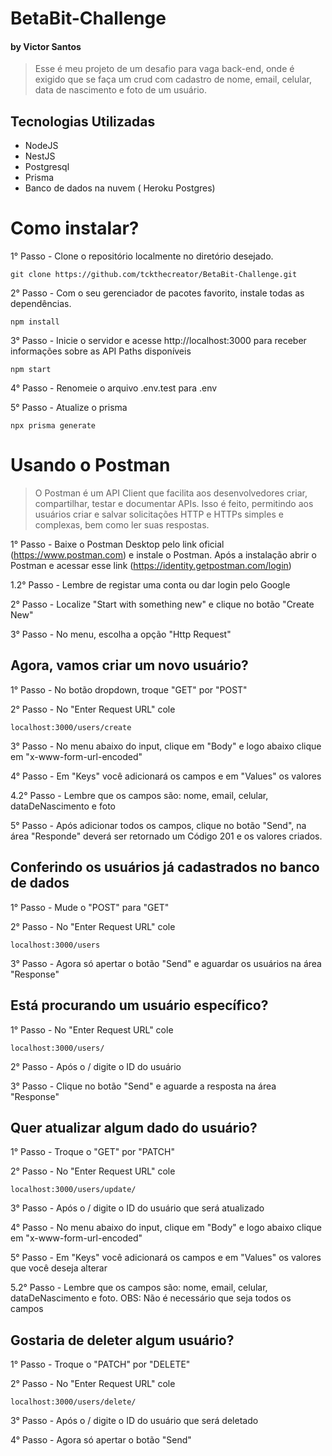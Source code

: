 # BetaBit-Challenge
#### by Victor Santos

> Esse é meu projeto de um desafio para vaga back-end, onde é exigido que se faça um crud com cadastro de nome, email, celular, data de nascimento e foto de um usuário.

## Tecnologias Utilizadas
- NodeJS
- NestJS
- Postgresql
- Prisma
- Banco de dados na nuvem ( Heroku Postgres)

# Como instalar?

1° Passo - Clone o repositório localmente no diretório desejado.
```
git clone https://github.com/tckthecreator/BetaBit-Challenge.git
```

2° Passo - Com o seu gerenciador de pacotes favorito, instale todas as dependências.
```
npm install
```

3° Passo - Inicie o servidor e acesse http://localhost:3000 para receber informações sobre as API Paths disponíveis
```
npm start
```
4° Passo - Renomeie o arquivo .env.test para .env

5° Passo - Atualize o prisma
```
npx prisma generate
```

# Usando o Postman 
> O Postman é um API Client que facilita aos desenvolvedores criar, compartilhar, testar e documentar APIs. Isso é feito, permitindo aos usuários criar e salvar solicitações HTTP e HTTPs simples e complexas, bem como ler suas respostas.

1° Passo - Baixe o Postman Desktop pelo link oficial (https://www.postman.com) e instale o Postman. Após a instalação abrir o Postman e acessar esse link (https://identity.getpostman.com/login)

1.2° Passo - Lembre de registar uma conta ou dar login pelo Google

2° Passo - Localize "Start with something new" e clique no botão "Create New"

3° Passo - No menu, escolha a opção "Http Request"

## Agora, vamos criar um novo usuário?

1° Passo - No botão dropdown, troque "GET" por "POST"

2° Passo - No "Enter Request URL" cole
```
localhost:3000/users/create
```

3° Passo - No menu abaixo do input, clique em "Body" e logo abaixo clique em "x-www-form-url-encoded"

4° Passo - Em "Keys" você adicionará os campos e em "Values" os valores

4.2° Passo - Lembre que os campos são: nome, email, celular, dataDeNascimento e foto

5° Passo - Após adicionar todos os campos, clique no botão "Send", na área "Responde" deverá ser retornado um Código 201 e os valores criados.

## Conferindo os usuários já cadastrados no banco de dados

1° Passo - Mude o "POST" para "GET"

2° Passo - No "Enter Request URL" cole
```
localhost:3000/users
```

3° Passo - Agora só apertar o botão "Send" e aguardar os usuários na área "Response"

## Está procurando um usuário específico?

1° Passo - No "Enter Request URL" cole
```
localhost:3000/users/
```

2° Passo - Após o / digite o ID do usuário

3° Passo - Clique no botão "Send" e aguarde a resposta na área "Response"

## Quer atualizar algum dado do usuário?

1° Passo - Troque o "GET" por "PATCH"

2° Passo - No "Enter Request URL" cole
```
localhost:3000/users/update/
```

3° Passo - Após o / digite o ID do usuário que será atualizado

4° Passo - No menu abaixo do input, clique em "Body" e logo abaixo clique em "x-www-form-url-encoded"

5° Passo - Em "Keys" você adicionará os campos e em "Values" os valores que você deseja alterar

5.2° Passo - Lembre que os campos são: nome, email, celular, dataDeNascimento e foto. OBS: Não é necessário que seja todos os campos

## Gostaria de deleter algum usuário?

1° Passo - Troque o "PATCH" por "DELETE"

2° Passo - No "Enter Request URL" cole
```
localhost:3000/users/delete/
```
3° Passo - Após o / digite o ID do usuário que será deletado

4° Passo - Agora só apertar o botão "Send"

